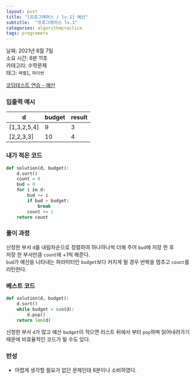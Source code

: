 ```yaml
---
layout: post
title: "[프로그래머스 / lv.1] 예산"
subtitle:  "프로그래머스 lv.1"
categories: algorithmpractice
tags: programers
---
```


날짜: 2021년 6월 7일  
소요 시간: 6분 11초   
카테고리: 수학문제  
태그: `레벨1`, `파이썬`  


[코딩테스트 연습 - 예산](https://programmers.co.kr/learn/courses/30/lessons/12982)

### 입출력 예시  

|d|budget|result|
|---|---|---|
|[1,3,2,5,4]|9|3|
|[2,2,3,3]|10|4|  
    
### 내가 적은 코드
  
```python
def solution(d, budget):
    d.sort()
    count = 0
    bud = 0
    for i in d:
        bud += i
        if bud > budget:
            break
        count += 1
    return count
```
  
### 풀이 과정  
  
신청한 부서 `d`를 내림차순으로 정렬하여 하나하나씩 더해 주어 `bud`에 저장 한 후  
저장 한 부서만큼 `count`에 +1씩 해준다.  
`bud`가 예산을 나타내는 파라미터인 `budget`보다 커지게 될 경우 반복을 멈추고 `count`를 리턴한다.
  
### 베스트 코드
  
```python
def solution(d, budget):
    d.sort()
    while budget < sum(d):
        d.pop()
    return len(d)
```
  
신청한 부서 `d`가 많고 예산 `budget`이 적으면 리스트 뒤에서 부터 `pop`하며 읽어내려가기 때문에 비효율적인 코드가 될 수도 있다.
  
### 반성
- 어렵게 생각할 필요가 없던 문제인데 6분이나 소비하였다.  


